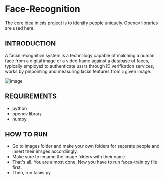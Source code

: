 # Face-Recognition
The core idea in this project is to identify people uniquely. Opencv libraries are used here. 

## INTRODUCTION
A facial recognition system is a technology capable of matching a human face from a digital image or a video frame against a database of faces, typically employed to authenticate users through ID verification services, works by pinpointing and measuring facial features from a given image.

![image](https://github.com/cepdnaclk/e16-3yp-digital-signage-based-user-targeted-advertising/blob/main/Images/target.png)

## REQUIREMENTS
- python
- opencv library
- numpy

## HOW TO RUN
 - Go to images folder and make your own folders for seperate people and insert their images accordiingly.
 - Make sure to rename the image folders with their name.
 - That's all. You are almost done. Now you have to run faces-train.py file first.
 - Then, run faces.py


